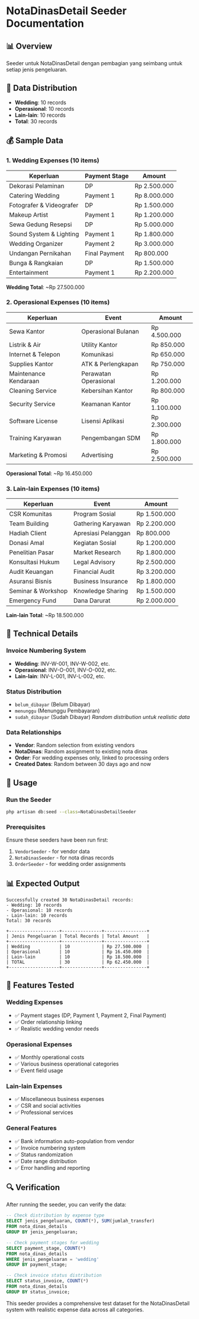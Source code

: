 # NotaDinasDetail Seeder Documentation

## 📊 Overview

Seeder untuk NotaDinasDetail dengan pembagian yang seimbang untuk setiap jenis pengeluaran.

## 🎯 Data Distribution

-   **Wedding**: 10 records
-   **Operasional**: 10 records
-   **Lain-lain**: 10 records
-   **Total**: 30 records

## 💰 Sample Data

### 1. Wedding Expenses (10 items)

| Keperluan                | Payment Stage | Amount       |
| ------------------------ | ------------- | ------------ |
| Dekorasi Pelaminan       | DP            | Rp 2.500.000 |
| Catering Wedding         | Payment 1     | Rp 8.000.000 |
| Fotografer & Videografer | DP            | Rp 1.500.000 |
| Makeup Artist            | Payment 1     | Rp 1.200.000 |
| Sewa Gedung Resepsi      | DP            | Rp 5.000.000 |
| Sound System & Lighting  | Payment 1     | Rp 1.800.000 |
| Wedding Organizer        | Payment 2     | Rp 3.000.000 |
| Undangan Pernikahan      | Final Payment | Rp 800.000   |
| Bunga & Rangkaian        | DP            | Rp 1.500.000 |
| Entertainment            | Payment 1     | Rp 2.200.000 |

**Wedding Total**: ~Rp 27.500.000

### 2. Operasional Expenses (10 items)

| Keperluan             | Event                 | Amount       |
| --------------------- | --------------------- | ------------ |
| Sewa Kantor           | Operasional Bulanan   | Rp 4.500.000 |
| Listrik & Air         | Utility Kantor        | Rp 850.000   |
| Internet & Telepon    | Komunikasi            | Rp 650.000   |
| Supplies Kantor       | ATK & Perlengkapan    | Rp 750.000   |
| Maintenance Kendaraan | Perawatan Operasional | Rp 1.200.000 |
| Cleaning Service      | Kebersihan Kantor     | Rp 800.000   |
| Security Service      | Keamanan Kantor       | Rp 1.100.000 |
| Software License      | Lisensi Aplikasi      | Rp 2.300.000 |
| Training Karyawan     | Pengembangan SDM      | Rp 1.800.000 |
| Marketing & Promosi   | Advertising           | Rp 2.500.000 |

**Operasional Total**: ~Rp 16.450.000

### 3. Lain-lain Expenses (10 items)

| Keperluan          | Event               | Amount       |
| ------------------ | ------------------- | ------------ |
| CSR Komunitas      | Program Sosial      | Rp 1.500.000 |
| Team Building      | Gathering Karyawan  | Rp 2.200.000 |
| Hadiah Client      | Apresiasi Pelanggan | Rp 800.000   |
| Donasi Amal        | Kegiatan Sosial     | Rp 1.200.000 |
| Penelitian Pasar   | Market Research     | Rp 1.800.000 |
| Konsultasi Hukum   | Legal Advisory      | Rp 2.500.000 |
| Audit Keuangan     | Financial Audit     | Rp 3.200.000 |
| Asuransi Bisnis    | Business Insurance  | Rp 1.800.000 |
| Seminar & Workshop | Knowledge Sharing   | Rp 1.500.000 |
| Emergency Fund     | Dana Darurat        | Rp 2.000.000 |

**Lain-lain Total**: ~Rp 18.500.000

## 🔧 Technical Details

### Invoice Numbering System

-   **Wedding**: INV-W-001, INV-W-002, etc.
-   **Operasional**: INV-O-001, INV-O-002, etc.
-   **Lain-lain**: INV-L-001, INV-L-002, etc.

### Status Distribution

-   `belum_dibayar` (Belum Dibayar)
-   `menunggu` (Menunggu Pembayaran)
-   `sudah_dibayar` (Sudah Dibayar)
    _Random distribution untuk realistic data_

### Data Relationships

-   **Vendor**: Random selection from existing vendors
-   **NotaDinas**: Random assignment to existing nota dinas
-   **Order**: For wedding expenses only, linked to processing orders
-   **Created Dates**: Random between 30 days ago and now

## 🚀 Usage

### Run the Seeder

```bash
php artisan db:seed --class=NotaDinasDetailSeeder
```

### Prerequisites

Ensure these seeders have been run first:

1. `VendorSeeder` - for vendor data
2. `NotaDinasSeeder` - for nota dinas records
3. `OrderSeeder` - for wedding order assignments

## 📊 Expected Output

```
Successfully created 30 NotaDinasDetail records:
- Wedding: 10 records
- Operasional: 10 records
- Lain-lain: 10 records
Total: 30 records

+-------------------+---------------+----------------+
| Jenis Pengeluaran | Total Records | Total Amount   |
+-------------------+---------------+----------------+
| Wedding           | 10            | Rp 27.500.000  |
| Operasional       | 10            | Rp 16.450.000  |
| Lain-lain         | 10            | Rp 18.500.000  |
| TOTAL             | 30            | Rp 62.450.000  |
+-------------------+---------------+----------------+
```

## 🎨 Features Tested

### Wedding Expenses

-   ✅ Payment stages (DP, Payment 1, Payment 2, Final Payment)
-   ✅ Order relationship linking
-   ✅ Realistic wedding vendor needs

### Operasional Expenses

-   ✅ Monthly operational costs
-   ✅ Various business operational categories
-   ✅ Event field usage

### Lain-lain Expenses

-   ✅ Miscellaneous business expenses
-   ✅ CSR and social activities
-   ✅ Professional services

### General Features

-   ✅ Bank information auto-population from vendor
-   ✅ Invoice numbering system
-   ✅ Status randomization
-   ✅ Date range distribution
-   ✅ Error handling and reporting

## 🔍 Verification

After running the seeder, you can verify the data:

```sql
-- Check distribution by expense type
SELECT jenis_pengeluaran, COUNT(*), SUM(jumlah_transfer)
FROM nota_dinas_details
GROUP BY jenis_pengeluaran;

-- Check payment stages for wedding
SELECT payment_stage, COUNT(*)
FROM nota_dinas_details
WHERE jenis_pengeluaran = 'wedding'
GROUP BY payment_stage;

-- Check invoice status distribution
SELECT status_invoice, COUNT(*)
FROM nota_dinas_details
GROUP BY status_invoice;
```

This seeder provides a comprehensive test dataset for the NotaDinasDetail system with realistic expense data across all categories.
